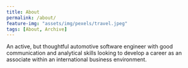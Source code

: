 ```yaml
---
title: About
permalink: /about/
feature-img: "assets/img/pexels/travel.jpeg"
tags: [About, Archive]
---
```


An active, but thoughtful automotive software engineer with good communication and analytical skills looking to develop a career as an associate within an international business environment.
